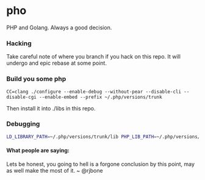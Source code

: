 pho
===

PHP and Golang. Always a good decision.

### Hacking

Take careful note of where you branch if you hack on this repo. It will undergo and epic rebase at some point.

### Build you some php

```
CC=clang ./configure --enable-debug --without-pear --disable-cli --disable-cgi --enable-embed --prefix ~/.php/versions/trunk
```

Then install it into ./libs in this repo.

### Debugging

```bash
LD_LIBRARY_PATH=~/.php/versions/trunk/lib PHP_LIB_PATH=~/.php/versions/trunk/lib/libphp5.so gdb bin/pho
```

#### What people are saying:

Lets be honest, you going to hell is a forgone conclusion by this point, may as well make the most of it.
~ @rjbone
